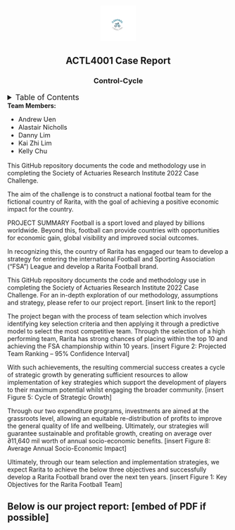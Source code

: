 <!-- PROJECT LOGO -->
<div align="center">
  <img src="images/cycle.png" alt="Logo" width="80" height="80">

  <h2 align="center">ACTL4001 Case Report</h2>

  <h3 align="center">Control-Cycle</h3>
</div>

<!-- TABLE OF CONTENTS -->
<details>
  <summary style = "font-size:13pt;">Table of Contents</summary>
  <ol>
    <li>
      <a href="#about-the-project">About The Project</a>
      <ul>
        <li><a href="#built-with">Built With</a></li>
      </ul>
    </li>
    <li>
      <a href="#getting-started">Getting Started</a>
      <ul>
        <li><a href="#prerequisites">Prerequisites</a></li>
        <li><a href="#installation">Installation</a></li>
      </ul>
    </li>
    <li><a href="#usage">Usage</a></li>
    <li><a href="#roadmap">Roadmap</a></li>
    <li><a href="#contributing">Contributing</a></li>
    <li><a href="#license">License</a></li>
    <li><a href="#contact">Contact</a></li>
    <li><a href="#acknowledgments">Acknowledgments</a></li>
  </ol>
</details>

<div>
  <strong>Team Members:</strong>

  <ul style = "font-size:11pt">
  <li>Andrew Uen</li>
  <li>Alastair Nicholls</li>
  <li>Danny Lim</li>
  <li>Kai Zhi Lim</li>
  <li>Kelly Chu</li>
  </ul>
</div>

This GitHub repository documents the code and methodology use in completing the Society of Actuaries Research Institute 2022 Case Challenge. 

The aim of the challenge is to construct a national footbal team for the fictional country of Rarita, with the goal of achieving a positive economic impact for the country.

PROJECT SUMMARY 
Football is a sport loved and played by billions worldwide. Beyond this, football can provide countries with opportunities for economic gain, global visibility and improved social outcomes. 

In recognizing this, the country of Rarita has engaged our team to develop a strategy for entering the international Football and Sporting Association (“FSA”) League and develop a Rarita Football brand. 

This GitHub repository documents the code and methodology use in completing the Society of Actuaries Research Institute 2022 Case Challenge. For an in-depth exploration of our methodology, assumptions and strategy, please refer to our project report. [insert link to the report]

The project began with the process of team selection which involves identifying key selection criteria and then applying it through a predictive model to select the most competitive team. Through the selection of a high performing team, Rarita has strong chances of placing within the top 10 and achieving the FSA championship within 10 years. 
[insert Figure 2: Projected Team Ranking – 95% Confidence Interval]

With such achievements, the resulting commercial success creates a cycle of strategic growth by generating sufficient resources to allow implementation of key strategies which support the development of players to their maximum potential whilst engaging the broader community. 
[insert Figure 5: Cycle of Strategic Growth]

Through our two expenditure programs, investments are aimed at the grassroots level, allowing an equitable re-distribution of profits to improve the general quality of life and wellbeing. Ultimately, our strategies will guarantee sustainable and profitable growth, creating on average over ∂11,640 mil worth of annual socio-economic benefits. 
[insert Figure 8: Average Annual Socio-Economic Impact]

Ultimately, through our team selection and implementation strategies, we expect Rarita to achieve the below three objectives and successfully develop a Rarita Football brand over the next ten years.
[insert Figure 1: Key Objectives for the Rarita Football Team]

Below is our project report:
[embed of PDF if possible]
---


